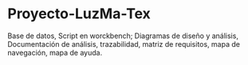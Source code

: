 # Proyecto-LuzMa-Tex
Base de datos, Script en worckbench; Diagramas de diseño y análisis, Documentación de análisis, trazabilidad, matriz de requisitos, mapa de navegación, mapa de ayuda.

